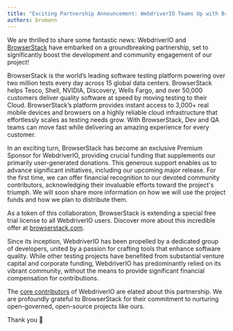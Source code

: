 ```yaml
---
title: "Exciting Partnership Announcement: WebdriverIO Teams Up with BrowserStack"
authors: bromann
---
```


We are thrilled to share some fantastic news: WebdriverIO and [BrowserStack](https://browserstack.com) have embarked on a groundbreaking partnership, set to significantly boost the development and community engagement of our project!

<!-- truncate -->

<p align="center">
    <ImageSwitcher
        lightImageSrc="/img/blog/wdio-plus-bs-black.png"
        darkImageSrc="/img/blog/wdio-plus-bs-white.png"
        alt="WebdriverIO partners with BrowserStack"
    />
</p>

BrowserStack is the world’s leading software testing platform powering over two million tests every day across 15 global data centers. BrowserStack helps Tesco, Shell, NVIDIA, Discovery, Wells Fargo, and over 50,000 customers deliver quality software at speed by moving testing to their Cloud. BrowserStack’s platform provides instant access to 3,000+ real mobile devices and browsers on a highly reliable cloud infrastructure that effortlessly scales as testing needs grow. With BrowserStack, Dev and QA teams can move fast while delivering an amazing experience for every customer.

In an exciting turn, BrowserStack has become an exclusive Premium Sponsor for WebdriverIO, providing crucial funding that supplements our primarily user-generated donations. This generous support enables us to advance significant initiatives, including our upcoming major release. For the first time, we can offer financial recognition to our devoted community contributors, acknowledging their invaluable efforts toward the project's triumph. We will soon share more information on how we will use the project funds and how we plan to distribute them.

As a token of this collaboration, BrowserStack is extending a special free trial license to all WebdriverIO users. Discover more about this incredible offer at [browserstack.com](https://www.browserstack.com/automation-webdriverio).

Since its inception, WebdriverIO has been propelled by a dedicated group of developers, united by a passion for crafting tools that enhance software quality. While other testing projects have benefited from substantial venture capital and corporate funding, WebdriverIO has predominantly relied on its vibrant community, without the means to provide significant financial compensation for contributions.

The [core contributors](https://github.com/webdriverio/webdriverio/blob/main/AUTHORS.md) of WebdriverIO are elated about this partnership. We are profoundly grateful to BrowserStack for their commitment to nurturing open-governed, open-source projects like ours.

Thank you 🙏
